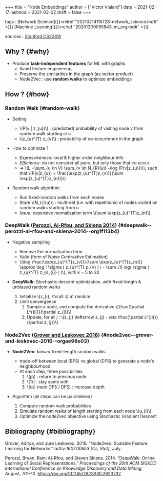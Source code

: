+++
title = "Node Embeddings"
author = ["Victor Vialard"]
date = 2021-02-17
lastmod = 2021-03-02
draft = false
+++

tags
: [Network Science]({{<relref "20210214115728-network_science.md#" >}}) [Machine Learning]({{<relref "20201209095843-ml_org.md#" >}})

sources
: [Stanford CS224W](http://web.stanford.edu/class/cs224w)


## Why ? {#why}

-   Produce **task-independent features** for ML with graphs
    -   Avoid feature engineering
    -   Preserve the similarities in the graph (as vector product)
    -   Node2Vec : use **random walks** to optimize embeddings


## How ? {#how}


### Random Walk {#random-walk}

-   Setting
    -   \\(P(v | z\_{u})\\) : (predicted) probability of visiting node v from random walk starting at u
    -   \\(z\_{u}^{T} z\_{v}\\) : probability of co-occurrence in the graph

-   How to optimize ?
    -   _Expressiveness:_ local & higher order neighbour info
    -   _Efficiency:_ do not consider all pairs, but only those that co occur
    -   ⇒ \\(L =\sum\_{u \in V} \sum\_{v \in N\_{R}(u)} -\log (P(v|z\_{u}))\\), such that \\(P(v|z\_{u}) = \frac{\exp(z\_{u}^{T}z\_{v})}{\sum \exp(z\_{u}^{T}z\_{n})}\\)

-   Random walk algorithm
    -   Run fixed-random walks from each nodes
    -   Store \\(N\_{r}(u)\\) : multi-set (i.e. with repetitions) of nodes visited on random walks starting from u
    -   _Issue:_ expensive normalization term \\(\sum \exp(z\_{u}^{T}z\_{n}\\)


### DeepWalk ([Perozzi, Al-Rfou, and Skiena 2014](#org1f113b4)) {#deepwalk--perozzi-al-rfou-and-skiena-2014--org1f113b4}

-   Negative sampling
    -   Remove the normalization term
    -   Valid (form of Noise Contrastive Estimation)
    -   \\(\log \frac{\exp(z\_{u}^{T}z\_{v})}{\sum \exp(z\_{u}^{T}z\_{n})} \approx \log ( \sigma ( z\_{u}^{T} z\_{v} ) ) - \sum\_{i} log( \sigma ( z\_{u}^{T} z\_{n\_{i}} ) )\\), with k ~ 5 to 20

-   **DeepWalk:** Stochastic descent optimization, with fixed-length & unbiased random walks
    1.  Initialize \\(z\_{i}, \forall i\\) at random
    2.  Until convergence
        1.  Sample a node, and compute the derivative \\(\frac{\partial L^{(i)}}{\partial z\_{j}}\\)
        2.  Update, for all j : \\(z\_{j} \leftarrow z\_{j} - \eta \frac{\partial L^{(i)}}{\partial z\_{j}}\\)


### Node2Vec ([Grover and Leskovec 2016](#orgae98e03)) {#node2vec--grover-and-leskovec-2016--orgae98e03}

-   **Node2Vec:** _biased_ fixed-length random walks
    -   trade-off between local (BFS) vs global (DFS) to generate a node's neighbourhood
    -   At each step, three possibilities
        1.  \\(p\\) : return to previous node
        2.  \\(1\\) : stay same with
        3.  \\(q\\) (ratio DFS / DFS) : increase depth

-   Algorithm (all steps can be parallelised)
    1.  Compute random walk probabilities
    2.  Simulate random walks of length starting from each node \\(u\_{i}\\)
    3.  Optimize the node2vec objective using Stochastic Gradient Descent


## Bibliography {#bibliography}

<a id="orgae98e03"></a>Grover, Aditya, and Jure Leskovec. 2016. “Node2vec: Scalable Feature Learning for Networks.” _arXiv:1607.00653 [Cs, Stat]_, July.

<a id="org1f113b4"></a>Perozzi, Bryan, Rami Al-Rfou, and Steven Skiena. 2014. “DeepWalk: Online Learning of Social Representations.” _Proceedings of the 20th ACM SIGKDD International Conference on Knowledge Discovery and Data Mining_, August, 701–10. <https://doi.org/10.1145/2623330.2623732>.
